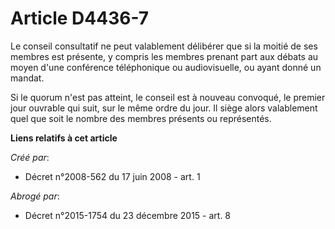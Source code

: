 # Article D4436-7

Le conseil consultatif ne peut valablement délibérer que si la moitié de ses membres est présente, y compris les membres
prenant part aux débats au moyen d'une conférence téléphonique ou audiovisuelle, ou ayant donné un mandat. 

Si le quorum n'est pas atteint, le conseil est à nouveau convoqué, le premier jour ouvrable qui suit, sur le même ordre du
jour. Il siège alors valablement quel que soit le nombre des membres présents ou représentés.

**Liens relatifs à cet article**

_Créé par_:

  - Décret n°2008-562 du 17 juin 2008 - art. 1

_Abrogé par_:

  - Décret n°2015-1754 du 23 décembre 2015 - art. 8
